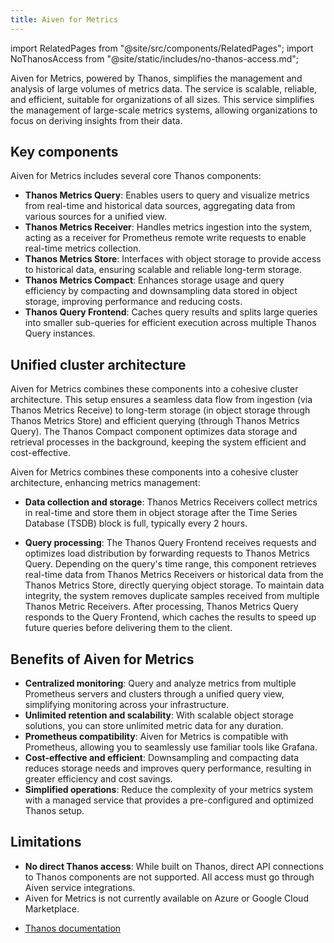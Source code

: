 ```yaml
---
title: Aiven for Metrics
---
```


import RelatedPages from "@site/src/components/RelatedPages";
import NoThanosAccess from "@site/static/includes/no-thanos-access.md";

Aiven for Metrics, powered by Thanos, simplifies the management and analysis of large volumes of metrics data. The service is scalable, reliable, and efficient, suitable for organizations of all sizes.
This service simplifies the management of large-scale metrics systems, allowing
organizations to focus on deriving insights from their data.

## Key components

Aiven for Metrics includes several core Thanos components:

- **Thanos Metrics Query**: Enables users to query and visualize metrics from real-time
  and historical data sources, aggregating data from various sources for a unified view.
- **Thanos Metrics Receiver**: Handles metrics ingestion into the system, acting as a receiver
  for Prometheus remote write requests to enable real-time metrics collection.
- **Thanos Metrics Store**: Interfaces with object storage to provide access to historical
  data, ensuring scalable and reliable long-term storage.
- **Thanos Metrics Compact**: Enhances storage usage and query efficiency by compacting
  and downsampling data stored in object storage, improving performance and
  reducing costs.
- **Thanos Query Frontend**: Caches query results and splits large queries into
  smaller sub-queries for efficient execution across multiple Thanos Query instances.

<NoThanosAccess/>

## Unified cluster architecture

Aiven for Metrics combines these components into a cohesive cluster architecture.
This setup ensures a seamless data flow from ingestion (via Thanos Metrics Receive) to
long-term storage (in object storage through Thanos Metrics Store) and efficient querying
(through Thanos Metrics Query). The Thanos Compact component optimizes data storage and
retrieval processes in the background, keeping the system efficient and cost-effective.

Aiven for Metrics combines these components into a cohesive cluster architecture,
enhancing metrics management:

- **Data collection and storage**: Thanos Metrics Receivers collect metrics in real-time
  and store them in object storage after the Time Series Database (TSDB) block is full,
  typically every 2 hours.

- **Query processing**: The Thanos Query Frontend receives requests and optimizes
  load distribution by forwarding requests to Thanos Metrics Query. Depending on
  the query's time range, this component retrieves real-time data from
  Thanos Metrics Receivers or historical data from the Thanos Metrics Store,
  directly querying object storage. To maintain data integrity, the system
  removes duplicate samples received from multiple Thanos Metric Receivers.
  After processing, Thanos Metrics Query responds to the
  Query Frontend, which caches the results to speed up future queries before
  delivering them to the client.

## Benefits of Aiven for Metrics

- **Centralized monitoring**: Query and analyze metrics from multiple Prometheus
  servers and clusters through a unified query view, simplifying monitoring
  across your infrastructure.
- **Unlimited retention and scalability**: With scalable object storage solutions,
  you can store unlimited metric data for any duration.
- **Prometheus compatibility**: Aiven for Metrics is compatible with Prometheus,
  allowing you to seamlessly use familiar tools like Grafana.
- **Cost-effective and efficient**: Downsampling and compacting data reduces storage
  needs and improves query performance, resulting in greater efficiency and cost savings.
- **Simplified operations**: Reduce the complexity of your metrics system with a managed
  service that provides a pre-configured and optimized Thanos setup.

## Limitations

- **No direct Thanos access**: While built on Thanos, direct API connections to Thanos
  components are not supported. All access must go through Aiven service integrations.
- Aiven for Metrics is not currently available on Azure or Google Cloud Marketplace.

<RelatedPages/>

- [Thanos documentation](https://thanos.io/v0.34/thanos/getting-started.md/)
